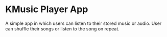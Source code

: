 # KMusic Player App
 A simple app in which users can listen to their stored music or audio. User can shuffle their songs or listen to the song on repeat.
